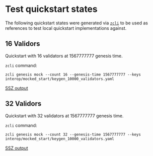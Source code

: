 # Test quickstart states

The following quickstart states were generated via [`zcli`](http://github.com/protolambda/zcli) to be used as
references to test local quickstart implementations against.

## 16 Validors

Quickstart with 16 validators at 1567777777 genesis time.

`zcli` command:

```
zcli genesis mock --count 16 --genesis-time 1567777777 --keys interop/mocked_start/keygen_10000_validators.yaml
```

[SSZ output](./quickstart_genesis_16_1567777777.ssz)


## 32 Validors

Quickstart with 32 validators at 1567777777 genesis time.

`zcli` command:

```
zcli genesis mock --count 32 --genesis-time 1567777777 --keys interop/mocked_start/keygen_10000_validators.yaml
```

[SSZ output](./quickstart_genesis_32_1567777777.ssz)